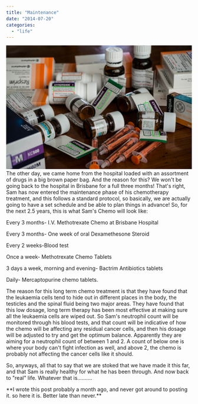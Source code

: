 ```yaml
---
title: "Maintenance"
date: "2014-07-20"
categories: 
  - "life"
---
```


[![untitled-35-2](images/untitled-35-2-600x398.jpg)](http://www.lookeeneea.com/wp-content/uploads/2014/07/untitled-35-2.jpg)The other day, we came home from the hospital loaded with an assortment of drugs in a big brown paper bag. And the reason for this? We won't be going back to the hospital in Brisbane for a full three months! That's right, Sam has now entered the maintenance phase of his chemotherapy treatment, and this follows a standard protocol, so basically, we are actually going to have a set schedule and be able to plan things in advance! So, for the next 2.5 years, this is what Sam's Chemo will look like:

Every 3 months- I.V. Methotrexate Chemo at Brisbane Hospital

Every 3 months- One week of oral Dexamethesone Steroid

Every 2 weeks-Blood test

Once a week- Methotrexate Chemo Tablets

3 days a week, morning and evening- Bactrim Antibiotics tablets

Daily- Mercaptopurine chemo tablets.

The reason for this long term chemo treatment is that they have found that the leukaemia cells tend to hide out in different places in the body, the testicles and the spinal fluid being two major areas. They have found that this low dosage, long term therapy has been most effective at making sure all the leukaemia cells are wiped out. So Sam's neutrophil count will be monitored through his blood tests, and that count will be indicative of how the chemo will be affecting any residual cancer cells, and then his dosage will be adjusted to try and get the optimum balance. Apparently they are aiming for a neutrophil count of between 1 and 2. A count of below one is where your body can't fight infection as well, and above 2, the chemo is probably not affecting the cancer cells like it should.

So, anyways, all that to say that we are stoked that we have made it this far, and that Sam is really healthy for what he has been through. And now back to "real" life. Whatever that is……….

\*\*I wrote this post probably a month ago, and never got around to posting it. so here it is. Better late than never.\*\*
